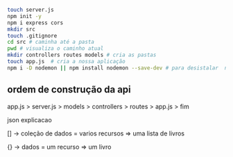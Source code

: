 ```bash

touch server.js
npm init -y
npm i express cors
mkdir src
touch .gitignore
cd src # caminha até a pasta
pwd # visualiza o caminho atual
mkdir controllers routes models # cria as pastas
touch app.js  # cria a nossa aplicação
npm i -D nodemon || npm install nodemon --save-dev # para desistalar  npm uninstall nodemon

```

## ordem de construção da api

app.js > server.js > models > controllers > routes > app.js > fim

json explicacao

[] -> coleção de dados = varios recursos => uma lista de livros

{} -> dados = um recurso => um livro